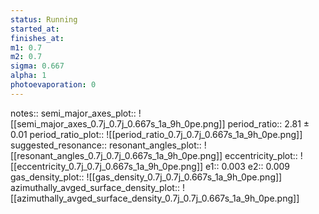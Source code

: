 ```yaml
---
status: Running
started_at:
finishes_at:
m1: 0.7
m2: 0.7
sigma: 0.667
alpha: 1
photoevaporation: 0
---
```


notes::
semi_major_axes_plot:: ![[semi_major_axes_0.7j_0.7j_0.667s_1a_9h_0pe.png]]
period_ratio:: 2.81 ± 0.01
period_ratio_plot:: ![[period_ratio_0.7j_0.7j_0.667s_1a_9h_0pe.png]]
suggested_resonance:: 
resonant_angles_plot:: ![[resonant_angles_0.7j_0.7j_0.667s_1a_9h_0pe.png]]
eccentricity_plot:: ![[eccentricity_0.7j_0.7j_0.667s_1a_9h_0pe.png]]
e1:: 0.003
e2:: 0.009
gas_density_plot:: ![[gas_density_0.7j_0.7j_0.667s_1a_9h_0pe.png]]
azimuthally_avged_surface_density_plot:: ![[azimuthally_avged_surface_density_0.7j_0.7j_0.667s_1a_9h_0pe.png]]
